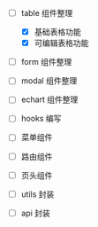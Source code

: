 - [ ] table 组件整理

  - [x] 基础表格功能
  - [x] 可编辑表格功能

- [ ] form 组件整理
- [ ] modal 组件整理
- [ ] echart 组件整理
- [ ] hooks 编写
- [ ] 菜单组件
- [ ] 路由组件
- [ ] 页头组件
- [ ] utils 封装
- [ ] api 封装

